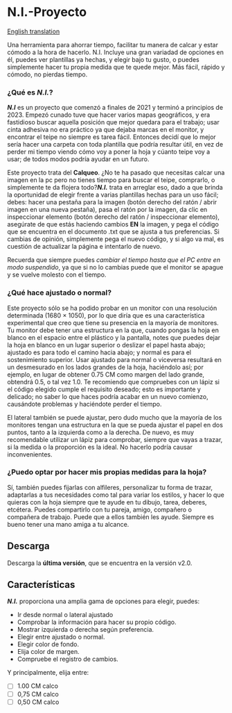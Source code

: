 # N.I.-Proyecto
[English translation](https://github.com/Dungoler/N.I.-Project/edit/main/README.md)

Una herramienta para ahorrar tiempo, facilitar tu manera de calcar y estar cómodo a la hora de hacerlo. N.I. Incluye una gran variadad de opciones en él, puedes ver plantillas ya hechas, y elegir bajo tu gusto, o puedes simplemente hacer tu propia medida que te quede mejor. Más fácil, rápido y cómodo, no pierdas tiempo.

### ¿Qué es _N.I._?
**_N.I_** es un proyecto que comenzó a finales de 2021 y terminó a principios de 2023. Empezó cunado tuve que hacer varios mapas geográficos, y era fastidioso buscar aquella posición que mejor quedara para el trabajo; usar cinta adhesiva no era práctico ya que dejaba marcas en el monitor, y encontrar el teipe no siempre es tarea fácil. Entonces decidí que lo mejor sería hacer una carpeta con toda plantilla que podría resultar útil, en vez de perder mi tiempo viendo cómo voy a poner la hoja y cúanto teipe voy a usar; de todos modos podría ayudar en un futuro.

Este proyecto trata del **Calqueo**. ¿No te ha pasado que necesitas calcar una imagen en la pc pero no tienes tiempo para buscar el teipe, comprarlo, o simplemente te da flojera todo?**_N.I._** trata en arreglar eso, dado a que brinda la oportunidad de elegir frente a varias plantillas hechas para un uso fácil; debes: hacer una pestaña para la imagen (botón derecho del ratón / abrir imagen en una nueva pestaña), pasa el ratón por la imagen, da clic en inspeccionar elemento (botón derecho del ratón / inspeccionar elemento), asegúrate de que estás haciendo cambios **EN** la imagen, y pega el código que se encuentra en el documento .txt que se ajusta a tus preferencias. Si cambias de opinión, simplemente pega el nuevo código, y si algo va mal, es cuestión de actualizar la página e intentarlo de nuevo.

Recuerda que siempre puedes *cambiar el tiempo hasta que el PC entre en modo suspendido*, ya que si no lo cambias puede que el monitor se apague y se vuelve molesto con el tiempo.

### ¿Qué hace ajustado o normal?
Este proyecto sólo se ha podido probar en un monitor con una resolución determinada (1680 × 1050), por lo que diría que es una característica experimental que creo que tiene su presencia en la mayoría de monitores. Tu monitor debe tener una estructura en la que, cuando pongas la hoja en blanco en el espacio entre el plástico y la pantalla, notes que puedes dejar la hoja en blanco en un lugar superior o deslizar el papel hasta abajo; ajustado es para todo el camino hacia abajo; y normal es para el sostenimiento superior. Usar ajustado para normal o viceversa resultará en un desmesurado en los lados grandes de la hoja, haciéndolo así; por ejemplo, en lugar de obtener 0.75 CM como margen del lado grande, obtendrá 0.5, o tal vez 1.0. Te recomiendo que compruebes con un lápiz si el código elegido cumple el requisito deseado; esto es importante y delicado; no saber lo que haces podría acabar en un nuevo comienzo, causándote problemas y haciéndote perder el tiempo.

El lateral también se puede ajustar, pero dudo mucho que la mayoría de los monitores tengan una estructura en la que se pueda ajustar el papel en dos puntos, tanto a la izquierda como a la derecha. De nuevo, es muy recomendable utilizar un lápiz para comprobar, siempre que vayas a trazar, si la medida o la proporción es la ideal. No hacerlo podría causar inconvenientes.
### ¿Puedo optar por hacer mis propias medidas para la hoja?
Sí, también puedes fijarlas con alfileres, personalizar tu forma de trazar, adaptarlas a tus necesidades como tal para variar los estilos, y hacer lo que quieras con la hoja siempre que te ayude en tu dibujo, tarea, deberes, etcétera. Puedes compartirlo con tu pareja, amigo, compañero o compañera de trabajo. Puede que a ellos también les ayude. Siempre es bueno tener una mano amiga a tu alcance.
## Descarga
Descarga la **última versión**, que se encuentra en la versión v2.0.

## Características
**_N.I._** proporciona una amplia gama de opciones para elegir, puedes:

- Ir desde normal o lateral ajustado
- Comprobar la información para hacer su propio código.
- Mostrar izquierda o derecha según preferencia.
- Elegir entre ajustado o normal.
- Elegir color de fondo.
- Elija color de margen.
- Compruebe el registro de cambios.

Y principalmente, elija entre:

- [ ] 1.00 CM calco
- [ ] 0,75 CM calco
- [ ] 0,50 CM calco
